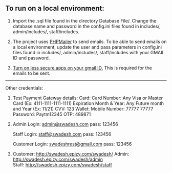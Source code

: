 To run on a local environment:
----------------------------------------------------------------------
1.	Import the .sql file found in the directory Database File/.
Change the database name and password in the config.ini files found in includes/, admin/includes/, staff/includes.

2.	The project uses [PHPMailer](https://github.com/PHPMailer/PHPMailer) to send emails. 
To be able to send emails on a local environment, update the user and pass parameters in config.ini files found in includes/, admin/includes/, staff/includes with your GMAIL ID and password.

3. [Turn on less secure apps on your gmail ID.](https://hotter.io/docs/email-accounts/secure-app-gmail/) This is required for the emails to be sent.
----------------------------------------------------------------------
Other credentials:

1.	Test Payment Gateway details:
	Card:
		Card Number:	Any Visa or Master Card (Ex: 4111-1111-1111-1111)
		Expiration Month & Year:	Any Future month and Year (Ex: 11/21)
		CVV:	123
	Wallet:
		Mobile Number:	77777 77777
		Password:	Paytm12345
		OTP:	489871

2.	Admin Login:
	admin@swadesh.com
	pass: 123456

	Staff Login:
	staff@swadesh.com
	pass: 123456

	Customer Login:
	swadeshrest@gmail.com
	pass: 123456

3. 	Customer:	http://swadesh.epizy.com/swadesh/
	Admin:	http://swadesh.epizy.com/swadesh/admin	
	Staff:	http://swadesh.epizy.com/swadesh/staff

